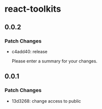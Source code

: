 # react-toolkits

## 0.0.2

### Patch Changes

- c4add40: release

  Please enter a summary for your changes.

## 0.0.1

### Patch Changes

- 13d3268: change access to public
